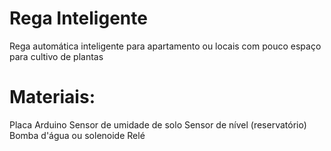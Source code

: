 # Rega Inteligente
 Rega automática inteligente para apartamento ou locais com pouco espaço para cultivo de plantas

 # Materiais:

Placa Arduino
Sensor de umidade de solo
Sensor de nível (reservatório)
Bomba d'água ou solenoide
Relé
